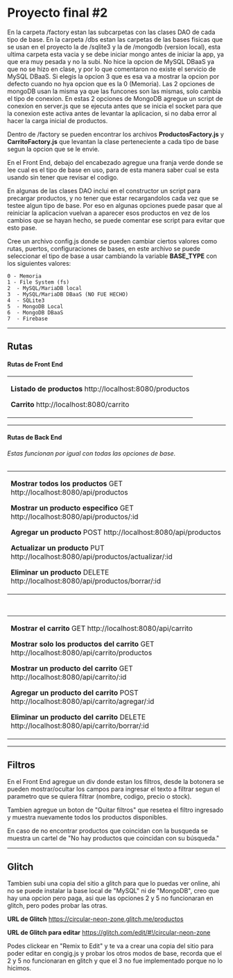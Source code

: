# Proyecto final #2

En la carpeta /factory estan las subcarpetas con las clases DAO de cada tipo de base.
En la carpeta /dbs estan las carpetas de las bases fisicas que se usan en el proyecto la de /sqlite3 y la de /mongodb (version local), esta ultima carpeta esta vacia y se debe iniciar mongo antes de iniciar la app, ya que era muy pesada y no la subi.
No hice la opcion de MySQL DBaaS ya que no se hizo en clase, y por lo que comentaron no existe el servicio de MySQL DBaaS. Si elegis la opcion 3 que es esa va a mostrar la opcion por defecto cuando no hya opcion que es la 0 (Memoria).
Las 2 opciones de mongoDB usan la misma ya que las funcones son las mismas, solo cambia el tipo de conexion.
En estas 2 opciones de MongoDB agregue un script de conexion en server.js que se ejecuta antes que se inicia el socket para que la conexion este activa antes de levantar la aplicacion, si no daba error al hacer la carga inicial de productos.

Dentro de /factory se pueden encontrar los archivos **ProductosFactory.js** y **CarritoFactory.js** que levantan la clase perteneciente a cada tipo de base segun la opcion que se le envie.

En el Front End, debajo del encabezado agregue una franja verde donde se lee cual es el tipo de base en uso, para de esta manera saber cual se esta usando sin tener que revisar el codigo.


En algunas de las clases DAO inclui en el constructor un script para precargar productos, y no tener que estar recargandolos cada vez que se testee algun tipo de base. Por eso en algunas opciones puede pasar que al reiniciar la aplicacion vuelvan a aparecer esos productos en vez de los cambios que se hayan hecho, se puede comentar ese script para evitar que esto pase.

Cree un archivo config.js donde se pueden cambiar ciertos valores como rutas, puertos, configuraciones de bases, en este archivo se puede seleccionar el tipo de base a usar cambiando la variable **BASE_TYPE** con los siguientes valores:

```
0 - Memoria
1 - File System (fs)
2  - MySQL/MariaDB local
3  - MySQL/MariaDB DBaaS (NO FUE HECHO)
4  - SQLite3
5  - MongoDB Local
6  - MongoDB DBaaS
7  - Firebase
```
---

## Rutas

#### Rutas de Front End

<table><tr><td>

**Listado de productos**
http://localhost:8080/productos

**Carrito**
http://localhost:8080/carrito

</td></tr></table>

---

#### Rutas de Back End
###### Estas funcionan por igual con todas las opciones de base.

<table><tr><td>

**Mostrar todos los productos**
GET http://localhost:8080/api/productos

**Mostrar un producto especifico**
GET http://localhost:8080/api/productos/:id

**Agregar un producto**
POST http://localhost:8080/api/productos

**Actualizar un producto**
PUT http://localhost:8080/api/productos/actualizar/:id

**Eliminar un producto**
DELETE http://localhost:8080/api/productos/borrar/:id

</td></tr></table>
<br />
<table><tr><td>

**Mostrar el carrito**
GET http://localhost:8080/api/carrito

**Mostrar solo los productos del carrito**
GET http://localhost:8080/api/carrito/productos

**Mostrar un producto del carrito**
GET http://localhost:8080/api/carrito/:id

**Agregar un producto del carrito**
POST http://localhost:8080/api/carrito/agregar/:id

**Eliminar un producto del carrito**
DELETE http://localhost:8080/api/carrito/borrar/:id

</td></tr></table>

---

## Filtros

En el Front End agregue un div donde estan los filtros, desde la botonera se pueden mostrar/ocultar los campos para ingresar el texto a filtrar segun el parametro que se quiera filtrar (nombre, codigo, precio o stock).

Tambien agregue un boton de "Quitar filtros" que resetea el filtro ingresado y muestra nuevamente todos los productos disponibles.

En caso de no encontrar productos que coincidan con la busqueda se muestra un cartel de "No hay productos que coincidan con su búsqueda."

---

## Glitch

Tambien subi una copia del sitio a glitch para que lo puedas ver online, ahi no se puede instalar la base local de "MySQL" ni de "MongoDB", creo que hay una opcion pero paga, asi que las opciones 2 y 5 no funcionaran en glitch, pero podes probar las otras.

**URL de Glitch**
https://circular-neon-zone.glitch.me/productos

**URL de Glitch para editar**
https://glitch.com/edit/#!/circular-neon-zone

Podes clickear en "Remix to Edit" y te va a crear una copia del sitio para poder editar en congig.js y probar los otros modos de base, recorda que el 2 y 5 no funcionaran en glitch y que el 3 no fue implementado porque no lo hicimos.
